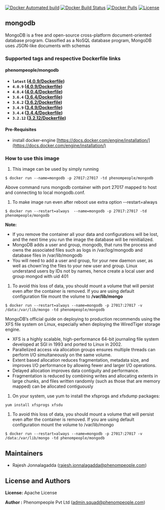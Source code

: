 [![Docker Automated build](https://img.shields.io/docker/automated/phenompeople/mongodb.svg?style=plastic)](https://hub.docker.com/r/phenompeople/mongodb/)
[![Docker Build Status](https://img.shields.io/docker/build/phenompeople/mongodb.svg?style=plastic)](https://hub.docker.com/r/phenompeople/mongodb/)
[![Docker Pulls](https://img.shields.io/docker/pulls/phenompeople/mongodb.svg?style=plastic)](https://hub.docker.com/r/phenompeople/mongodb/)
[![License](https://img.shields.io/badge/License-Apache%202.0-blue.svg)](https://opensource.org/licenses/Apache-2.0)

## mongodb 

MongoDB is a free and open-source cross-platform document-oriented database program. Classified as a NoSQL database program, MongoDB uses JSON-like documents with schemas

### Supported tags and respective Dockerfile links

#### phenompeople/mongodb

* **`latest`				([4.0.9/Dockerfile](https://bitbucket.org/phenompeople/mongodb/src/master/4.0.9/Dockerfile))**
* **`4.0.9`				([4.0.9/Dockerfile](https://bitbucket.org/phenompeople/mongodb/src/master/4.0.9/Dockerfile))**
* **`4.0.4`				    ([4.0.4/Dockerfile](https://bitbucket.org/phenompeople/mongodb/src/master/4.0.4/Dockerfile))**
* **`3.6.4`					([3.6.4/Dockerfile](https://bitbucket.org/phenompeople/mongodb/src/master/3.6.4/Dockerfile))**
* **`3.6.2`					([3.6.2/Dockerfile](https://bitbucket.org/phenompeople/mongodb/src/master/3.6.2/Dockerfile))**
* **`3.4.9`					([3.4.9/Dockerfile](https://bitbucket.org/phenompeople/mongodb/src/master/3.4.9/Dockerfile))**
* **`3.4.4`					([3.4.4/Dockerfile](https://bitbucket.org/phenompeople/mongodb/src/master/3.4.4/Dockerfile))**
* **`3.2.12`				([3.2.12/Dockerfile](https://bitbucket.org/phenompeople/mongodb/src/master/3.2.12/Dockerfile))**

#### Pre-Requisites

- install docker-engine [https://docs.docker.com/engine/installation/](https://docs.docker.com/engine/installation/)

### How to use this image 

1. This image can be used by simply running 

```$ docker run --name=mongodb -p 27017:27017 -td phenompeople/mongodb```

Above command runs mongodb container with port 27017 mapped to host and connecting to local mongodb.conf. 

1. To make image run even after reboot use extra option --restart=always

```$ docker run --restart=always  --name=mongodb -p 27017:27017 -td phenompeople/mongodb```

**Note:** 

* If you remove the container all your data and configurations will be lost, and the next time you run the image the database will be reinitialized. 
* MongoDB adds a user and group, mongodb, that runs the process and owns the associated files such as logs in /var/log/mongodb and database files in /var/lib/mongodb
* You will need to add a user and group, for your new daemon user, as well as chown'ing the files to your new user and group. Linux understand users by IDs not by names, hence create a local user and group mongod with uid 401


1. To avoid this loss of data, you should mount a volume that will persist even after the container is removed. If you are using default configuration file mount the volume to **/var/lib/mongo**
 
```$ docker run --restart=always --name=mongodb -p 27017:27017 -v /data:/var/lib/mongo -td phenompeople/mongodb```
 
 MongoDB’s official guide on deploying to production recommends using the XFS file system on Linux, especially when deploying the WiredTiger storage engine.
 
 * XFS is a highly scalable, high-performance 64-bit journaling file system developed at SGI in 1993 and ported to Linux in 2002. 
 * Parallelized access via allocation groups ensures multiple threads can perform I/O simultaneously on the same volume.
 * Extent based allocation reduces fragmentation, metadata size, and improves I/O performance by allowing fewer and larger I/O operations.
 * Delayed allocation improves data contiguity and performance.
 * Fragmentation is reduced by combining writes and allocating extents in large chunks, and files written randomly (such as those that are memory mapped) can be allocated contiguously
 
1. On your system, use yum to install the xfsprogs and xfsdump packages:

```yum install xfsprogs xfsdu```

1. To avoid this loss of data, you should mount a volume that will persist even after the container is removed. If you are using default configuration mount the volume to /var/lib/mongo

```$ docker run --restart=always --name=mongodb -p 27017:27017 -v /data:/var/lib/mongo -td phenompeople/mongodb```



## Maintainers

* Rajesh Jonnalagadda (<rajesh.jonnalagadda@phenompeople.com>)

## License and Authors

**License:**	Apache License

**Author :** Phenompeople Pvt Ltd (<admin.squad@phenompeople.com>)
